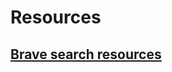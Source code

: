 # Resources
## [Brave search resources](https://search.brave.com/search?q=make+a+vr+game&source=desktop&summary=1&conversation=ffc4318701e1c361f8cd0d)
